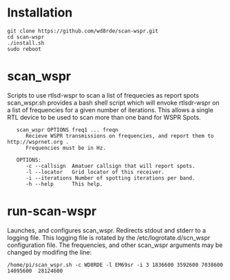 # Installation
```
git clone https://github.com/wd8rde/scan-wspr.git
cd scan-wspr
./install.sh
sudo reboot
```

# scan_wspr
Scripts to use rtlsd-wspr to scan a list of frequecies as report spots
scan_wspr.sh provides a bash shell script which will envoke rtlsdr-wspr on a list of frequencies for a given number of iterations. This allows a single RTL device to be used to scan more than one band for WSPR Spots.
```
   scan_wspr OPTIONS freq1 ... freqn
      Recieve WSPR transmissions on frequencies, and report them to http://wsprnet.org .
      Frequencies must be in Hz.

   OPTIONS:
      -c --callsign  Amatuer callsign that will report spots.
      -l --locator   Grid locator of this receiver.
      -i --iterations Number of spotting iterations per band.
      -h --help      This help.
```
# run-scan-wspr
Launches, and configures scan_wspr. Redirects stdout and stderr to a logging file. This logging file is rotated by the /etc/logrotate.d/scn_wspr configuration file.
The frequencies, and other scan_wspr arguments may be changed by modifing the line:
```
/home/pi/scan_wspr.sh -c WD8RDE -l EM69sr -i 3 1836600 3592600 7038600 14095600  28124600
```
